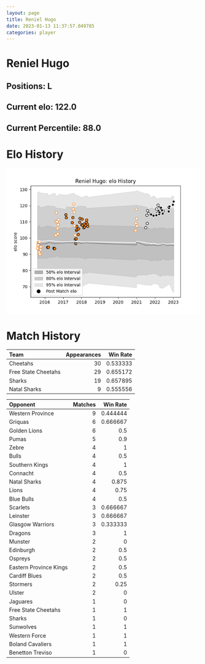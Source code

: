 ```yaml
---  
layout: page  
title: Reniel Hugo  
date: 2023-01-13 11:37:57.049785  
categories: player  
---
```

# Reniel Hugo

## Positions: L

## Current elo: 122.0

## Current Percentile: 88.0

# Elo History


![elo history](history_RenielHugo.png)
# Match History


| Team                |   Appearances |   Win Rate |
|:--------------------|--------------:|-----------:|
| Cheetahs            |            30 |   0.533333 |
| Free State Cheetahs |            29 |   0.655172 |
| Sharks              |            19 |   0.657895 |
| Natal Sharks        |             9 |   0.555556 |

| Opponent               |   Matches |   Win Rate |
|:-----------------------|----------:|-----------:|
| Western Province       |         9 |   0.444444 |
| Griquas                |         6 |   0.666667 |
| Golden Lions           |         6 |   0.5      |
| Pumas                  |         5 |   0.9      |
| Zebre                  |         4 |   1        |
| Bulls                  |         4 |   0.5      |
| Southern Kings         |         4 |   1        |
| Connacht               |         4 |   0.5      |
| Natal Sharks           |         4 |   0.875    |
| Lions                  |         4 |   0.75     |
| Blue Bulls             |         4 |   0.5      |
| Scarlets               |         3 |   0.666667 |
| Leinster               |         3 |   0.666667 |
| Glasgow Warriors       |         3 |   0.333333 |
| Dragons                |         3 |   1        |
| Munster                |         2 |   0        |
| Edinburgh              |         2 |   0.5      |
| Ospreys                |         2 |   0.5      |
| Eastern Province Kings |         2 |   0.5      |
| Cardiff Blues          |         2 |   0.5      |
| Stormers               |         2 |   0.25     |
| Ulster                 |         2 |   0        |
| Jaguares               |         1 |   0        |
| Free State Cheetahs    |         1 |   1        |
| Sharks                 |         1 |   0        |
| Sunwolves              |         1 |   1        |
| Western Force          |         1 |   1        |
| Boland Cavaliers       |         1 |   1        |
| Benetton Treviso       |         1 |   0        |